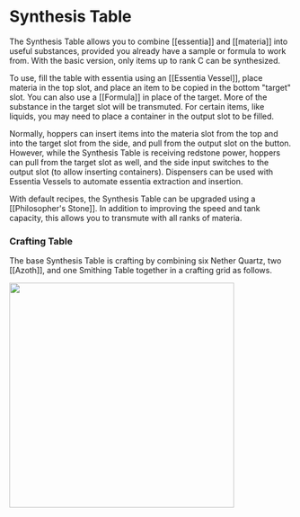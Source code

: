 # Synthesis Table
The Synthesis Table allows you to combine [[essentia]] and [[materia]] into useful substances, provided you already have a sample or formula to work from. With the basic version, only items up to rank C can be synthesized.

To use, fill the table with essentia using an [[Essentia Vessel]], place materia in the top slot, and place an item to be copied in the bottom "target" slot. You can also use a [[Formula]] in place of the target. More of the substance in the target slot will be transmuted. For certain items, like liquids, you may need to place a container in the output slot to be filled.

Normally, hoppers can insert items into the materia slot from the top and into the target slot from the side, and pull from the output slot on the button. However, while the Synthesis Table is receiving redstone power, hoppers can pull from the target slot as well, and the side input switches to the output slot (to allow inserting containers). Dispensers can be used with Essentia Vessels to automate essentia extraction and insertion.

With default recipes, the Synthesis Table can be upgraded using a [[Philosopher's Stone]]. In addition to improving the speed and tank capacity, this allows you to transmute with all ranks of materia.

### Crafting Table

The base Synthesis Table is crafting by combining six Nether Quartz, two [[Azoth]], and one Smithing Table together in a crafting grid as follows.

<img src="https://github.com/Cumulus-Mods/Art-of-Alchemy/wiki/images/recipes/synthesis-table.png" width="400px" />
